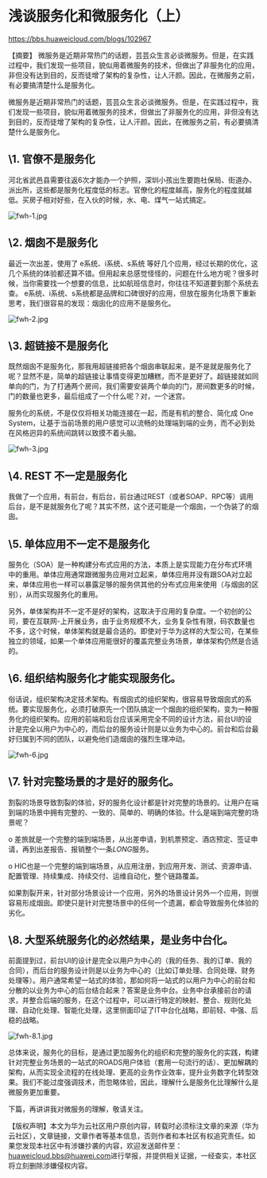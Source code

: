 



# 浅谈服务化和微服务化（上）

https://bbs.huaweicloud.com/blogs/102967





【摘要】 微服务是近期非常热门的话题，芸芸众生言必谈微服务。但是，在实践过程中，我们发现一些项目，貌似用着微服务的技术，但做出了非服务化的应用，非但没有达到目的，反而徒增了架构的复杂性，让人汗颜。因此，在微服务之前，有必要搞清楚什么是服务化。

微服务是近期非常热门的话题，芸芸众生言必谈微服务。但是，在实践过程中，我们发现一些项目，貌似用着微服务的技术，但做出了非服务化的应用，非但没有达到目的，反而徒增了架构的复杂性，让人汗颜。因此，在微服务之前，有必要搞清楚什么是服务化。

## \1.   官僚不是服务化

河北省武邑县需要往返6次才能办一个护照，深圳小孩出生要跑社保局、街道办、派出所，这些都是服务化程度低的标志。官僚化的程度越高，服务化的程度就越低。买房子相对好些，在入伙的时候，水、电、煤气一站式搞定。

 ![fwh-1.jpg](%E6%B5%85%E8%B0%88%E6%9C%8D%E5%8A%A1%E5%8C%96%E5%92%8C%E5%BE%AE%E6%9C%8D%E5%8A%A1%E5%8C%96.assets/1552466855926069.jpg)

## \2.   烟囱不是服务化

最近一次出差，使用了 e系统、i系统、s系统  等好几个应用，经过长期的优化，这几个系统的体验都还算不错。但用起来总感觉怪怪的，问题在什么地方呢？很多时候，当你需要找一个想要的信息，比如航班信息时，你往往不知道要到那个系统去查。 e系统、i系统、s系统都是品牌和口碑很好的应用，但放在服务化场景下重新思考，我们很容易的发现：烟囱化的应用不是服务化。

![fwh-2.jpg](%E6%B5%85%E8%B0%88%E6%9C%8D%E5%8A%A1%E5%8C%96%E5%92%8C%E5%BE%AE%E6%9C%8D%E5%8A%A1%E5%8C%96.assets/1552466861932513.jpg)

## \3.   超链接不是服务化

既然烟囱不是服务化，那我用超链接把各个烟囱串联起来，是不是就是服务化了呢？显然不是，简单的超链接让事情变得更加糟糕，而不是更好了。超链接就如同单向的门，为了打通两个房间，我们需要安装两个单向的门，房间数更多的时候，门的数量也更多，最后组成了一个什么呢？对，一个迷宫。

服务化的系统，不是仅仅将相关功能连接在一起，而是有机的整合、简化成 One System，让基于当前场景的用户感觉可以流畅的处理端到端的业务，而不必到处在风格迥异的系统间跳转以致摸不着头脑。

![fwh-3.jpg](%E6%B5%85%E8%B0%88%E6%9C%8D%E5%8A%A1%E5%8C%96%E5%92%8C%E5%BE%AE%E6%9C%8D%E5%8A%A1%E5%8C%96.assets/1552466868838360.jpg)

## \4.   REST 不一定是服务化

我做了一个应用，有前台，有后台，前台通过REST（或者SOAP、RPC等）调用后台，是不是就服务化了呢？其实不然，这个还可能是一个烟囱，一个伪装了的烟囱。

## \5.   单体应用不一定不是服务化

服务化（SOA）是一种构建分布式应用的方法，本质上是实现能力在分布式环境中的重用。单体应用通常跟微服务应用对立起来，单体应用并没有跟SOA对立起来，单体应用也一样可以暴露足够的服务供其他的分布式应用来使用（与烟囱的区别），从而实现服务化的重用。

另外，单体架构并不一定不是好的架构，这取决于应用的复杂度。一个初创的公司，要在互联网-上开展业务，由于业务规模不大，业务复杂性有限，码农数量也不多，这个时候，单体架构就是最合适的。即使对于华为这样的大型公司，在某些独立的领域，如果一个单体应用能很好的覆盖完整业务场景，单体架构仍然是合适的。

## \6.   组织结构服务化才能实现服务化。

俗话说，组织架构决定技术架构。有烟囱式的组织架构，很容易导致烟囱式的系统。要实现服务化，必须打破原先一个团队搞定一个烟囱的组织架构，变为一种服务化的组织架构。应用的前端和后台应该采用完全不同的设计方法，前台UI的设计是完全以用户为中心的，而后台的服务设计则是以业务为中心的。前台和后台最好归属到不同的团队，以避免他们造烟囱的强烈生理冲动。

![fwh-6.jpg](%E6%B5%85%E8%B0%88%E6%9C%8D%E5%8A%A1%E5%8C%96%E5%92%8C%E5%BE%AE%E6%9C%8D%E5%8A%A1%E5%8C%96.assets/1552466873400558.jpg)

## \7.   针对完整场景的才是好的服务化。

割裂的场景导致割裂的体验，好的服务化设计都是针对完整的场景的。让用户在端到端的场景中拥有完整的、一致的、简单的、明确的体验。什么是端到端完整的场景呢？

o  差旅就是一个完整的端到端场景，从出差申请，到机票预定、酒店预定、签证申请，再到出差报告、报销整个一条*LONG*服务。

o  HIC也是一个完整的端到端场景，从应用注册，到应用开发、测试、资源申请、配置管理、持续集成、持续交付、运维自动化，整个链路覆盖。

如果割裂开来，针对部分场景设计一个应用，另外的场景设计另外一个应用，则很容易形成烟囱。即使只是针对完整场景中的任何一个遗漏，都会导致服务化体验的劣化。

## \8.   大型系统服务化的必然结果，是业务中台化。

前面提到过，前台UI的设计是完全以用户为中心的（我的任务、我的订单、我的合同），而后台的服务设计则是以业务为中心的（比如订单处理、合同处理、财务处理等）。用户通常希望一站式的体验，那如何将一站式的以用户为中心的前台和分散的以业务为中心的后台结合起来？答案是业务中台。业务中台承接前台的请求，并整合后端的服务，在这个过程中，可以进行特定的映射、整合、规则化处理、自动化处理、智能化处理，这里侧面印证了IT中台化战略，即前轻、中强、后稳的战略。

![fwh-8.1.jpg](%E6%B5%85%E8%B0%88%E6%9C%8D%E5%8A%A1%E5%8C%96%E5%92%8C%E5%BE%AE%E6%9C%8D%E5%8A%A1%E5%8C%96.assets/1552466881552690.jpg)

总体来说，服务化的目标，是通过更加服务化的组织和完整的服务化的实践，构建针对完整业务场景的一站式的ROADS用户体验（套用一句流行的话）、更加解耦的架构，从而实现全流程的在线处理、更高的业务作业效率，提升业务数字化转型效果。我们不能过度强调技术，而忽略体验，因此，理解什么是服务化比理解什么是微服务更加重要。

下篇，再讲讲我对微服务的理解，敬请关注。

【版权声明】本文为华为云社区用户原创内容，转载时必须标注文章的来源（华为云社区），文章链接，文章作者等基本信息，否则作者和本社区有权追究责任。如果您发现本社区中有涉嫌抄袭的内容，欢迎发送邮件至：[huaweicloud.bbs@huawei.com](mailto:huaweicloud.bbs@huawei.com)进行举报，并提供相关证据，一经查实，本社区将立刻删除涉嫌侵权内容。

